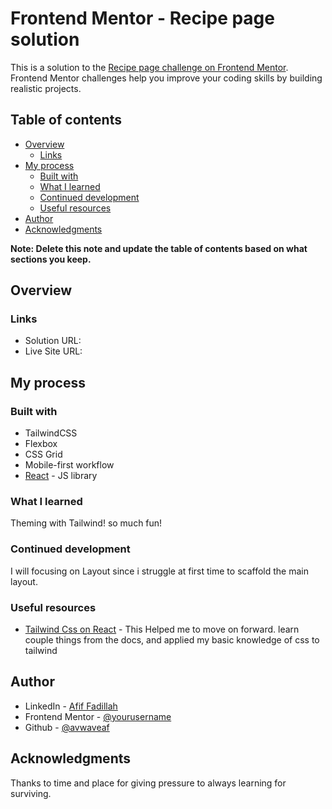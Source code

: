 # Frontend Mentor - Recipe page solution

This is a solution to the [Recipe page challenge on Frontend Mentor](https://www.frontendmentor.io/challenges/recipe-page-KiTsR8QQKm). Frontend Mentor challenges help you improve your coding skills by building realistic projects. 

## Table of contents

- [Overview](#overview)
  - [Links](#links)
- [My process](#my-process)
  - [Built with](#built-with)
  - [What I learned](#what-i-learned)
  - [Continued development](#continued-development)
  - [Useful resources](#useful-resources)
- [Author](#author)
- [Acknowledgments](#acknowledgments)

**Note: Delete this note and update the table of contents based on what sections you keep.**

## Overview


### Links

- Solution URL: 
- Live Site URL:

## My process

### Built with

- TailwindCSS
- Flexbox
- CSS Grid
- Mobile-first workflow
- [React](https://reactjs.org/) - JS library


### What I learned

Theming with Tailwind! so much fun!

### Continued development

I will focusing on Layout since i struggle at first time to scaffold the main layout.

### Useful resources

- [Tailwind Css on React](https://tailwindcss.com/docs/guides/vite) - This Helped me to move on forward. learn couple things from the docs, and applied my basic knowledge of css to tailwind



## Author

- LinkedIn - [Afif Fadillah](https://www.linkedin.com/in/muhamad-afif-fadillah-9bab0221a/)
- Frontend Mentor - [@yourusername](https://www.frontendmentor.io/profile/yourusername)
- Github - [@avwaveaf](https://github.com/Avwaveaf)


## Acknowledgments

Thanks to time and place for giving pressure to always learning for surviving.
